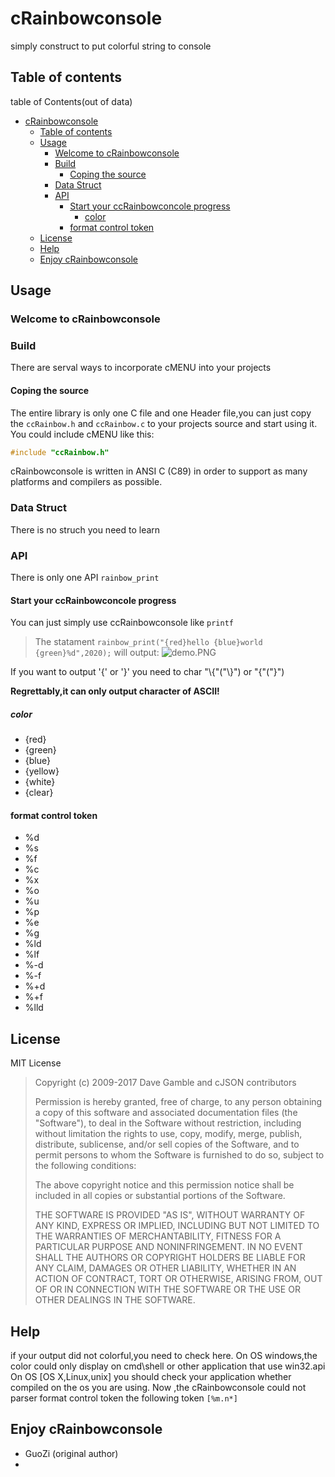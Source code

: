 # cRainbowconsole

simply construct to put colorful string to console

## Table of contents
table of Contents(out of data)
- [cRainbowconsole](#crainbowconsole)
  - [Table of contents](#table-of-contents)
  - [Usage](#usage)
    - [Welcome to cRainbowconsole](#welcome-to-crainbowconsole)
    - [Build](#build)
      - [Coping the source](#coping-the-source)
    - [Data Struct](#data-struct)
    - [API](#api)
      - [Start your ccRainbowconcole progress](#start-your-ccrainbowconcole-progress)
        - [color](#color)
      - [format control token](#format-control-token)
  - [License](#license)
  - [Help](#help)
  - [Enjoy cRainbowconsole](#enjoy-crainbowconsole)
## Usage

### Welcome to cRainbowconsole

### Build
There are serval ways to incorporate cMENU into your projects

#### Coping the source
The entire library is only one C file and one Header file,you can just copy the `ccRainbow.h` and `ccRainbow.c` to your projects source and start using it.
You could include cMENU like this:
``` c
#include "ccRainbow.h"
```

cRainbowconsole is written in ANSI C (C89) in order to support as many platforms and compilers as possible.

### Data Struct
There is no struch you need to learn
### API
There is only one API `rainbow_print`

#### Start your ccRainbowconcole progress
You can just simply use ccRainbowconsole like `printf`
> The statament `rainbow_print("{red}hello {blue}world {green}%d",2020);` will output:
> ![demo.PNG](https://i.loli.net/2020/02/20/ruRc2hdLQWsV56b.png)

If you want to output '{' or '}'  you need to char "\\{"("\\}") or "\{"("\}")

**Regrettably,it can only output character of ASCII!**
##### color
- {red}
- {green}
- {blue}
- {yellow}
- {white}
- {clear}

#### format control token
- %d
- %s
- %f
- %c
- %x
- %o
- %u
- %p
- %e
- %g
- %ld
- %lf
- %-d
- %-f
- %+d
- %+f
- %lld
## License

MIT License

>  Copyright (c) 2009-2017 Dave Gamble and cJSON contributors
>
>  Permission is hereby granted, free of charge, to any person obtaining a copy
>  of this software and associated documentation files (the "Software"), to deal
>  in the Software without restriction, including without limitation the rights
>  to use, copy, modify, merge, publish, distribute, sublicense, and/or sell
>  copies of the Software, and to permit persons to whom the Software is
>  furnished to do so, subject to the following conditions:
>
>  The above copyright notice and this permission notice shall be included in
>  all copies or substantial portions of the Software.
>
>  THE SOFTWARE IS PROVIDED "AS IS", WITHOUT WARRANTY OF ANY KIND, EXPRESS OR
>  IMPLIED, INCLUDING BUT NOT LIMITED TO THE WARRANTIES OF MERCHANTABILITY,
>  FITNESS FOR A PARTICULAR PURPOSE AND NONINFRINGEMENT. IN NO EVENT SHALL THE
>  AUTHORS OR COPYRIGHT HOLDERS BE LIABLE FOR ANY CLAIM, DAMAGES OR OTHER
>  LIABILITY, WHETHER IN AN ACTION OF CONTRACT, TORT OR OTHERWISE, ARISING FROM,
>  OUT OF OR IN CONNECTION WITH THE SOFTWARE OR THE USE OR OTHER DEALINGS IN
>  THE SOFTWARE.

## Help
if your output did not colorful,you need to check here.
On OS windows,the color could only display on cmd\shell or other application that use win32.api
On OS [OS X,Linux,unix] you should check your application whether compiled on the os you are using.
Now ,the cRainbowconsole could not parser format control token the following token `[%m.n*]`
## Enjoy cRainbowconsole
- GuoZi (original author)
- 